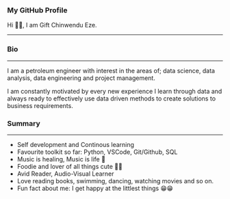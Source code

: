 ### My GitHub Profile

Hi 👋🏽, I am Gift Chinwendu Eze.

---
### Bio
---

I am a petroleum engineer with interest in the areas of; data science, data analysis, data engineering and project management. 

I am constantly motivated by every new experience I learn through data and always ready to effectively use data driven methods to create solutions to business requirements.

### Summary
---

* Self development and Continous learning
* Favourite toolkit so far: Python, VSCode, Git/Github, SQL
* Music is healing, Music is life 🎵
* Foodie and lover of all things cute 🥰🥰
* Avid Reader, Audio-Visual Learner
* Love reading books, swimming, dancing, watching movies and so on.
* Fun fact about me: I get happy at the littlest things 😁😁
